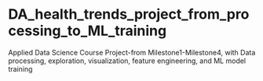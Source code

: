 # DA_health_trends_project_from_processing_to_ML_training
Applied Data Science Course Project-from Milestone1-Milestone4, with Data processing, exploration, visualization, feature engineering, and ML model training
